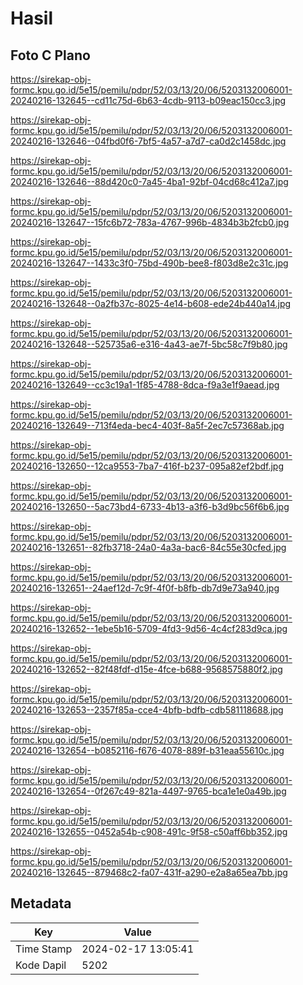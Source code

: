 # Hasil

## Foto C Plano

https://sirekap-obj-formc.kpu.go.id/5e15/pemilu/pdpr/52/03/13/20/06/5203132006001-20240216-132645--cd11c75d-6b63-4cdb-9113-b09eac150cc3.jpg

https://sirekap-obj-formc.kpu.go.id/5e15/pemilu/pdpr/52/03/13/20/06/5203132006001-20240216-132646--04fbd0f6-7bf5-4a57-a7d7-ca0d2c1458dc.jpg

https://sirekap-obj-formc.kpu.go.id/5e15/pemilu/pdpr/52/03/13/20/06/5203132006001-20240216-132646--88d420c0-7a45-4ba1-92bf-04cd68c412a7.jpg

https://sirekap-obj-formc.kpu.go.id/5e15/pemilu/pdpr/52/03/13/20/06/5203132006001-20240216-132647--15fc6b72-783a-4767-996b-4834b3b2fcb0.jpg

https://sirekap-obj-formc.kpu.go.id/5e15/pemilu/pdpr/52/03/13/20/06/5203132006001-20240216-132647--1433c3f0-75bd-490b-bee8-f803d8e2c31c.jpg

https://sirekap-obj-formc.kpu.go.id/5e15/pemilu/pdpr/52/03/13/20/06/5203132006001-20240216-132648--0a2fb37c-8025-4e14-b608-ede24b440a14.jpg

https://sirekap-obj-formc.kpu.go.id/5e15/pemilu/pdpr/52/03/13/20/06/5203132006001-20240216-132648--525735a6-e316-4a43-ae7f-5bc58c7f9b80.jpg

https://sirekap-obj-formc.kpu.go.id/5e15/pemilu/pdpr/52/03/13/20/06/5203132006001-20240216-132649--cc3c19a1-1f85-4788-8dca-f9a3e1f9aead.jpg

https://sirekap-obj-formc.kpu.go.id/5e15/pemilu/pdpr/52/03/13/20/06/5203132006001-20240216-132649--713f4eda-bec4-403f-8a5f-2ec7c57368ab.jpg

https://sirekap-obj-formc.kpu.go.id/5e15/pemilu/pdpr/52/03/13/20/06/5203132006001-20240216-132650--12ca9553-7ba7-416f-b237-095a82ef2bdf.jpg

https://sirekap-obj-formc.kpu.go.id/5e15/pemilu/pdpr/52/03/13/20/06/5203132006001-20240216-132650--5ac73bd4-6733-4b13-a3f6-b3d9bc56f6b6.jpg

https://sirekap-obj-formc.kpu.go.id/5e15/pemilu/pdpr/52/03/13/20/06/5203132006001-20240216-132651--82fb3718-24a0-4a3a-bac6-84c55e30cfed.jpg

https://sirekap-obj-formc.kpu.go.id/5e15/pemilu/pdpr/52/03/13/20/06/5203132006001-20240216-132651--24aef12d-7c9f-4f0f-b8fb-db7d9e73a940.jpg

https://sirekap-obj-formc.kpu.go.id/5e15/pemilu/pdpr/52/03/13/20/06/5203132006001-20240216-132652--1ebe5b16-5709-4fd3-9d56-4c4cf283d9ca.jpg

https://sirekap-obj-formc.kpu.go.id/5e15/pemilu/pdpr/52/03/13/20/06/5203132006001-20240216-132652--82f48fdf-d15e-4fce-b688-9568575880f2.jpg

https://sirekap-obj-formc.kpu.go.id/5e15/pemilu/pdpr/52/03/13/20/06/5203132006001-20240216-132653--2357f85a-cce4-4bfb-bdfb-cdb581118688.jpg

https://sirekap-obj-formc.kpu.go.id/5e15/pemilu/pdpr/52/03/13/20/06/5203132006001-20240216-132654--b0852116-f676-4078-889f-b31eaa55610c.jpg

https://sirekap-obj-formc.kpu.go.id/5e15/pemilu/pdpr/52/03/13/20/06/5203132006001-20240216-132654--0f267c49-821a-4497-9765-bca1e1e0a49b.jpg

https://sirekap-obj-formc.kpu.go.id/5e15/pemilu/pdpr/52/03/13/20/06/5203132006001-20240216-132655--0452a54b-c908-491c-9f58-c50aff6bb352.jpg

https://sirekap-obj-formc.kpu.go.id/5e15/pemilu/pdpr/52/03/13/20/06/5203132006001-20240216-132645--879468c2-fa07-431f-a290-e2a8a65ea7bb.jpg


## Metadata

| Key        | Value               |
| ---------- | ------------------- |
| Time Stamp | 2024-02-17 13:05:41 |
| Kode Dapil | 5202                |



